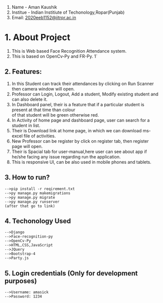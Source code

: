 

1. Name - Aman Kaushik
2. Institue - Indian Institiute of Techonology,Ropar(Punjab)
3. Email: 2020eeb1152@iitrpr.ac.in
# 1. About Project
1. This is Web based Face Recognition Attendance system.
2. This is based on OpenCv-Py and FR-Py.
1`
## 2. Features:

1. In this Student can track their attendances by clicking on Run Scanner then camera window will open.
2. Professor can Login, Logout, Add a student, Modify existing student and can also delete it.
3. In Dashboard panel, their is a feature that if a particular student is present at that time than colour  
   of that student will be green otherwise red.
4. In Activity of home page and dashboard page, user can search for a student in list.
5. Their is Download link at home page, in which we can download ms-excel file of activities.
6. New Professor can be register by click on register tab, then register page will open.
7. Their is Spacial tab for user-manual,here user can see about app if he/she facing any issue regarding run the application.
8. This is responsive UI, can be also used in mobile phones and tablets.

## 3. How to run?

    -->pip install -r reqirement.txt
    -->py manage.py makemigrations
    -->py manage.py migrate
    -->py manage.py runserver
    (after that go to link)

## 4. Techonology Used

    -->Django
    -->Face-recognition-py
    -->OpenCv-Py
    -->HTML,CSS,JavaScript
    -->JQuery
    -->Bootstrap-4
    -->Party.js

## 5. Login credentials (Only for development purposes)

    -->Username: amasick
    -->Password: 1234
